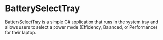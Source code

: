 # BatterySelectTray

BatterySelectTray is a simple C# application that runs in the system tray and allows users to select a power mode (Efficiency, Balanced, or Performance) for their laptop.
